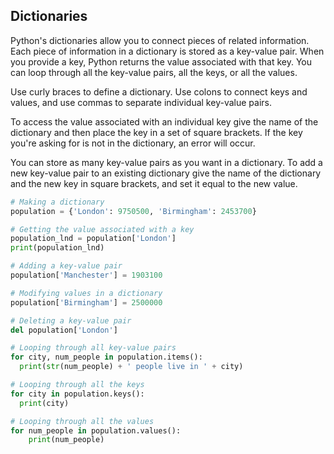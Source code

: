 ## Dictionaries

Python's dictionaries allow you to connect pieces of related information. Each piece of information in a dictionary is stored as a key-value pair. When you provide a key, Python returns the value associated with that key. You can loop through all the key-value pairs, all the keys, or all the values.

Use curly braces to define a dictionary. Use colons to connect keys and values, and use commas to separate individual key-value pairs.

To access the value associated with an individual key give the name of the dictionary and then place the key in a set of square brackets. If the key you're asking for is not in the dictionary, an error will occur.

You can store as many key-value pairs as you want in a dictionary. To add a new key-value pair to an existing dictionary give the name of the dictionary and the new key in square brackets, and set it equal to the new value.

```Python
# Making a dictionary
population = {'London': 9750500, 'Birmingham': 2453700}

# Getting the value associated with a key
population_lnd = population['London']
print(population_lnd)

# Adding a key-value pair
population['Manchester'] = 1903100

# Modifying values in a dictionary
population['Birmingham'] = 2500000

# Deleting a key-value pair
del population['London']

# Looping through all key-value pairs
for city, num_people in population.items():
  print(str(num_people) + ' people live in ' + city)

# Looping through all the keys
for city in population.keys():
  print(city)

# Looping through all the values
for num_people in population.values():
    print(num_people)
```
